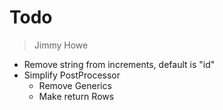 # Todo
> Jimmy Howe

- Remove string from increments, default is "id"
- Simplify PostProcessor
    - Remove Generics
    - Make return Rows